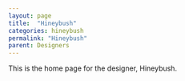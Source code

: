 ```yaml
---
layout: page
title:  "Hineybush"
categories: hineybush
permalink: "Hineybush"
parent: Designers
---
```

This is the home page for the designer, Hineybush.

